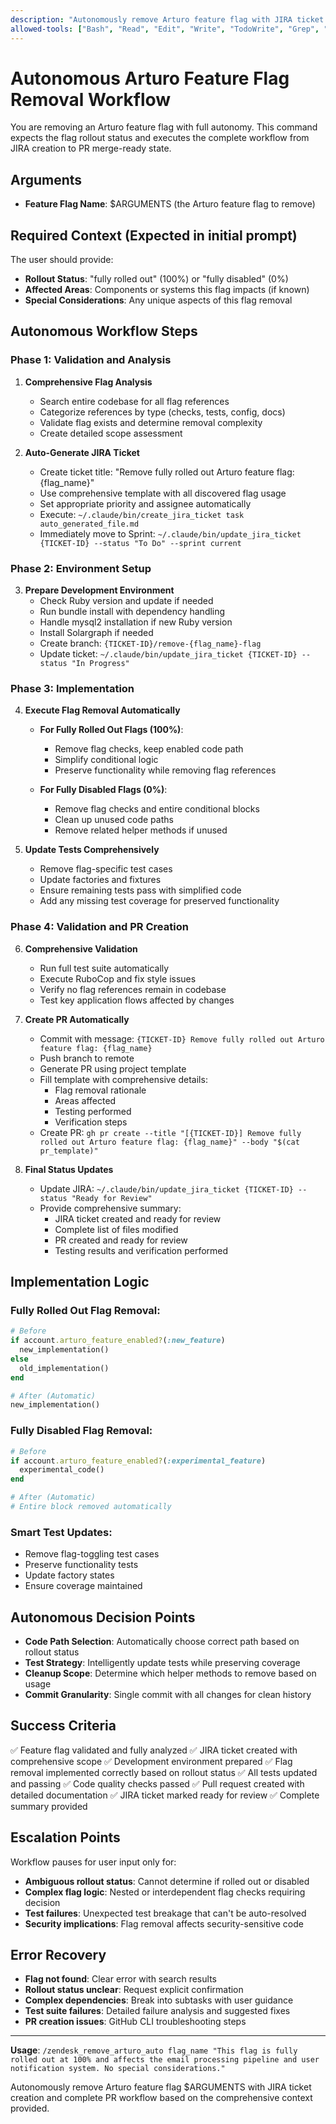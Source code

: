 ```yaml
---
description: "Autonomously remove Arturo feature flag with JIRA ticket creation and complete PR workflow"
allowed-tools: ["Bash", "Read", "Edit", "Write", "TodoWrite", "Grep", "Glob"]
---
```


# Autonomous Arturo Feature Flag Removal Workflow

You are removing an Arturo feature flag with full autonomy. This command expects the flag rollout status and executes the complete workflow from JIRA creation to PR merge-ready state.

## Arguments
- **Feature Flag Name**: $ARGUMENTS (the Arturo feature flag to remove)

## Required Context (Expected in initial prompt)
The user should provide:
- **Rollout Status**: "fully rolled out" (100%) or "fully disabled" (0%)
- **Affected Areas**: Components or systems this flag impacts (if known)
- **Special Considerations**: Any unique aspects of this flag removal

## Autonomous Workflow Steps

### Phase 1: Validation and Analysis
1. **Comprehensive Flag Analysis**
   - Search entire codebase for all flag references
   - Categorize references by type (checks, tests, config, docs)
   - Validate flag exists and determine removal complexity
   - Create detailed scope assessment

2. **Auto-Generate JIRA Ticket**
   - Create ticket title: "Remove fully rolled out Arturo feature flag: {flag_name}"
   - Use comprehensive template with all discovered flag usage
   - Set appropriate priority and assignee automatically
   - Execute: `~/.claude/bin/create_jira_ticket task auto_generated_file.md`
   - Immediately move to Sprint: `~/.claude/bin/update_jira_ticket {TICKET-ID} --status "To Do" --sprint current`

### Phase 2: Environment Setup
3. **Prepare Development Environment**
   - Check Ruby version and update if needed
   - Run bundle install with dependency handling
   - Handle mysql2 installation if new Ruby version
   - Install Solargraph if needed
   - Create branch: `{TICKET-ID}/remove-{flag_name}-flag`
   - Update ticket: `~/.claude/bin/update_jira_ticket {TICKET-ID} --status "In Progress"`

### Phase 3: Implementation
4. **Execute Flag Removal Automatically**
   - **For Fully Rolled Out Flags (100%)**:
     - Remove flag checks, keep enabled code path
     - Simplify conditional logic
     - Preserve functionality while removing flag references
   
   - **For Fully Disabled Flags (0%)**:
     - Remove flag checks and entire conditional blocks
     - Clean up unused code paths
     - Remove related helper methods if unused

5. **Update Tests Comprehensively**
   - Remove flag-specific test cases
   - Update factories and fixtures
   - Ensure remaining tests pass with simplified code
   - Add any missing test coverage for preserved functionality

### Phase 4: Validation and PR Creation
6. **Comprehensive Validation**
   - Run full test suite automatically
   - Execute RuboCop and fix style issues
   - Verify no flag references remain in codebase
   - Test key application flows affected by changes

7. **Create PR Automatically**
   - Commit with message: `{TICKET-ID} Remove fully rolled out Arturo feature flag: {flag_name}`
   - Push branch to remote
   - Generate PR using project template
   - Fill template with comprehensive details:
     - Flag removal rationale
     - Areas affected
     - Testing performed
     - Verification steps
   - Create PR: `gh pr create --title "[{TICKET-ID}] Remove fully rolled out Arturo feature flag: {flag_name}" --body "$(cat pr_template)"`

8. **Final Status Updates**
   - Update JIRA: `~/.claude/bin/update_jira_ticket {TICKET-ID} --status "Ready for Review"`
   - Provide comprehensive summary:
     - JIRA ticket created and ready for review
     - Complete list of files modified
     - PR created and ready for review
     - Testing results and verification performed

## Implementation Logic

### Fully Rolled Out Flag Removal:
```ruby
# Before
if account.arturo_feature_enabled?(:new_feature)
  new_implementation()
else
  old_implementation()
end

# After (Automatic)
new_implementation()
```

### Fully Disabled Flag Removal:
```ruby
# Before
if account.arturo_feature_enabled?(:experimental_feature)
  experimental_code()
end

# After (Automatic)
# Entire block removed automatically
```

### Smart Test Updates:
- Remove flag-toggling test cases
- Preserve functionality tests
- Update factory states
- Ensure coverage maintained

## Autonomous Decision Points

- **Code Path Selection**: Automatically choose correct path based on rollout status
- **Test Strategy**: Intelligently update tests while preserving coverage
- **Cleanup Scope**: Determine which helper methods to remove based on usage
- **Commit Granularity**: Single commit with all changes for clean history

## Success Criteria

✅ Feature flag validated and fully analyzed
✅ JIRA ticket created with comprehensive scope
✅ Development environment prepared
✅ Flag removal implemented correctly based on rollout status
✅ All tests updated and passing
✅ Code quality checks passed
✅ Pull request created with detailed documentation
✅ JIRA ticket marked ready for review
✅ Complete summary provided

## Escalation Points

Workflow pauses for user input only for:
- **Ambiguous rollout status**: Cannot determine if rolled out or disabled
- **Complex flag logic**: Nested or interdependent flag checks requiring decision
- **Test failures**: Unexpected test breakage that can't be auto-resolved
- **Security implications**: Flag removal affects security-sensitive code

## Error Recovery

- **Flag not found**: Clear error with search results
- **Rollout status unclear**: Request explicit confirmation
- **Complex dependencies**: Break into subtasks with user guidance
- **Test suite failures**: Detailed failure analysis and suggested fixes
- **PR creation issues**: GitHub CLI troubleshooting steps

---

**Usage**: `/zendesk_remove_arturo_auto flag_name "This flag is fully rolled out at 100% and affects the email processing pipeline and user notification system. No special considerations."`

Autonomously remove Arturo feature flag $ARGUMENTS with JIRA ticket creation and complete PR workflow based on the comprehensive context provided.